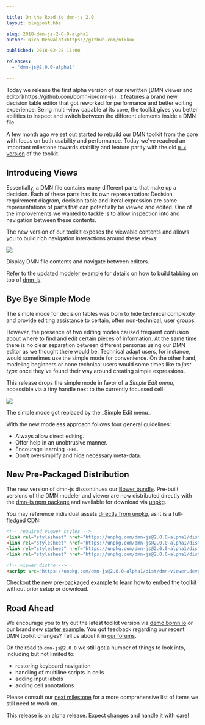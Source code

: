 ```yaml
---

title: On the Road to dmn-js 2.0
layout: blogpost.hbs

slug: 2018-dmn-js-2-0-0-alpha1
author: Nico Rehwaldt<https://github.com/nikku>

published: 2018-02-28 11:00

releases:
  - 'dmn-js@2.0.0-alpha1'

---
```



<p class="introduction">
  Today we release the first alpha version of our rewritten [DMN viewer and editor](https://github.com/bpmn-io/dmn-js). It features a brand new decision table editor that got reworked for performance and better editing experience. Being multi-view capable at its core, the toolkit gives you better abilities to inspect and switch between the different elements inside a DMN file.
</p>

<!-- continue -->

A few month ago we set out started to rebuild our DMN toolkit from the core with focus on both usability and performance. Today we've reached an important milestone towards stability and feature parity with the old [`0.x` version](https://github.com/bpmn-io/dmn-js/releases/tag/v0.11.0) of the toolkit.


## Introducing Views

Essentially, a DMN file contains many different parts that make up a decision. Each of these parts has its own representation: Decision requirement diagram, decision table and literal expression are some representations of parts that can potentially be viewed and edited.
One of the improvements we wanted to tackle is to allow inspection into and navigation between these contents.

The new version of our toolkit exposes the viewable contents and allows you to build rich navigation interactions around these views:

<div class="figure full-size">
  <a href="https://rawgit.com/bpmn-io/dmn-js-examples/master/modeler/modeler.html">
    <img src="{{ assets }}/attachments/blog/2018/004-cast.gif">
  </a>
  <p class="caption">
    Display DMN file contents and navigate between editors.
  </p>
</div>

Refer to the updated [modeler example](https://rawgit.com/bpmn-io/dmn-js-examples/master/modeler/modeler.html) for details on how to build tabbing on top of [dmn-js](https://github.com/bpmn-io/dmn-js).


## Bye Bye Simple Mode

The simple mode for decision tables was born to hide technical complexity and provide editing assistance to certain, often non-technical, user groups.

However, the presence of two editing modes caused frequent confusion about where to find and edit certain pieces of information. At the same time there is no clear separation between different personas using our DMN editor as we thought there would be. Technical adapt users, for instance, would sometimes use the simple mode for convenience. On the other hand, modeling beginners or none technical users would some times like to _just type_ once they've found their way around creating simple expressions.

This release drops the simple mode in favor of a _Simple Edit menu_, accessible via a tiny handle next to the currently focussed cell:

<div class="figure full-size">
  <img src="{{ assets }}/attachments/blog/2018/004-table-cast.gif">
  <p class="caption">
    The simple mode got replaced by the _Simple Edit menu_.
  </p>
</div>


With the new modeless approach follows four general guidelines:

* Always allow direct editing.
* Offer help in an unobtrusive manner.
* Encourage learning `FEEL`.
* Don't oversimplify and hide necessary meta-data.


## New Pre-Packaged Distribution

The new version of dmn-js discontinues our [Bower bundle](https://github.com/bpmn-io/bower-dmn-js). Pre-built versions of the DMN modeler and viewer are now distributed directly with the
[dmn-js npm package](https://www.npmjs.com/package/dmn-js) and available for download via [unpkg](https://unpkg.com/).

You may reference individual assets [directly from unpkg](https://unpkg.com/dmn-js/dist/), as it is a full-fledged [CDN](https://en.wikipedia.org/wiki/Content_delivery_network):

```html
<!-- required viewer styles -->
<link rel="stylesheet" href="https://unpkg.com/dmn-js@2.0.0-alpha1/dist/assets/dmn-js-drd.css">
<link rel="stylesheet" href="https://unpkg.com/dmn-js@2.0.0-alpha1/dist/assets/dmn-js-decision-table.css">
<link rel="stylesheet" href="https://unpkg.com/dmn-js@2.0.0-alpha1/dist/assets/dmn-js-literal-expression.css">
<link rel="stylesheet" href="https://unpkg.com/dmn-js@2.0.0-alpha1/dist/assets/dmn-font/css/dmn.css">

<!-- viewer distro -->
<script src="https://unpkg.com/dmn-js@2.0.0-alpha1/dist/dmn-viewer.development.js"></script>
```

Checkout the new [pre-packaged example](https://github.com/bpmn-io/dmn-js-examples/tree/master/pre-packaged) to learn how to embed the toolkit without prior setup or download.


## Road Ahead

We encourage you to try out the latest toolkit version via [demo.bpmn.io](https://demo.bpmn.io/dmn) or our brand new [starter example](https://github.com/bpmn-io/dmn-js-examples/tree/master/starter). You got feedback regarding our recent DMN toolkit changes? Tell us about it in [our forums](https://forum.bpmn.io/).

On the road to `dmn-js@2.0.0` we still got a number of things to look into, including but not limited to:

* restoring keyboard navigation
* handling of multiline scripts in cells
* adding input labels
* adding cell annotations

Please consult our [next milestone](https://github.com/bpmn-io/dmn-js/milestone/11) for a more comprehensive list of items we still need to work on.

This release is an alpha release. Expect changes and handle it with care!
